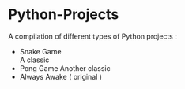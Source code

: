 # Python-Projects
A compilation of different types of Python projects :

- Snake Game
  <br> A classic
- Pong Game
  <td>Another classic</td>
- Always Awake ( original )
